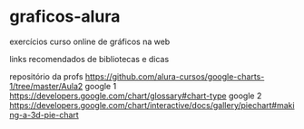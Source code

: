 # graficos-alura
exercícios curso online de gráficos na web

links recomendados de bibliotecas e dicas



repositório da profs https://github.com/alura-cursos/google-charts-1/tree/master/Aula2 
google 1 https://developers.google.com/chart/glossary#chart-type
google 2 https://developers.google.com/chart/interactive/docs/gallery/piechart#making-a-3d-pie-chart
